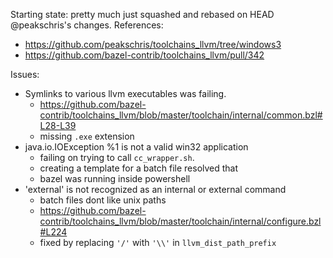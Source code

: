 Starting state: pretty much just squashed and rebased on HEAD @peakschris's changes. References:
* https://github.com/peakschris/toolchains_llvm/tree/windows3
* https://github.com/bazel-contrib/toolchains_llvm/pull/342

Issues:
* Symlinks to various llvm executables was failing.
  * https://github.com/bazel-contrib/toolchains_llvm/blob/master/toolchain/internal/common.bzl#L28-L39
  * missing `.exe` extension
* java.io.IOException %1 is not a valid win32 application
  * failing on trying to call `cc_wrapper.sh`.
  * creating a template for a batch file resolved that
  * bazel was running inside powershell
* 'external' is not recognized as an internal or external command
  * batch files dont like unix paths
  * https://github.com/bazel-contrib/toolchains_llvm/blob/master/toolchain/internal/configure.bzl#L224
  * fixed by replacing `'/'` with `'\\'` in `llvm_dist_path_prefix`